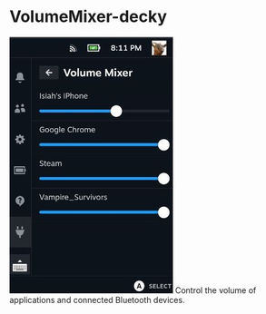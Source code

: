 # VolumeMixer-decky
![](/images/screenshot.jpg?raw=true)
Control the volume of applications and connected Bluetooth devices.
